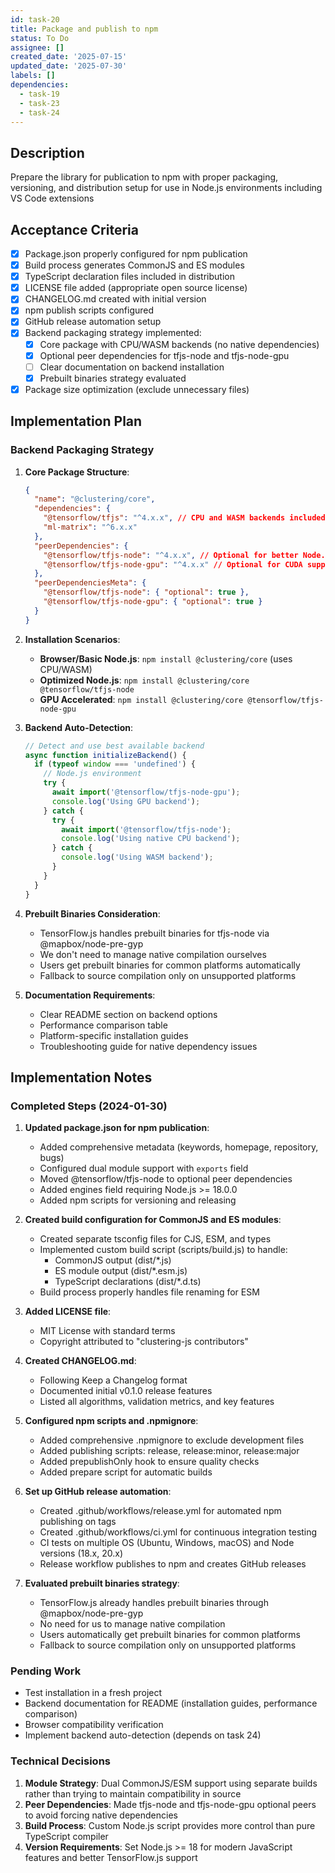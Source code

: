 ```yaml
---
id: task-20
title: Package and publish to npm
status: To Do
assignee: []
created_date: '2025-07-15'
updated_date: '2025-07-30'
labels: []
dependencies:
  - task-19
  - task-23
  - task-24
---
```


## Description

Prepare the library for publication to npm with proper packaging, versioning, and distribution setup for use in Node.js environments including VS Code extensions

## Acceptance Criteria

- [x] Package.json properly configured for npm publication
- [x] Build process generates CommonJS and ES modules
- [x] TypeScript declaration files included in distribution
- [x] LICENSE file added (appropriate open source license)
- [x] CHANGELOG.md created with initial version
- [x] npm publish scripts configured
- [x] GitHub release automation setup
- [x] Backend packaging strategy implemented:
  - [x] Core package with CPU/WASM backends (no native dependencies)
  - [x] Optional peer dependencies for tfjs-node and tfjs-node-gpu
  - [ ] Clear documentation on backend installation
  - [x] Prebuilt binaries strategy evaluated
- [x] Package size optimization (exclude unnecessary files)

## Implementation Plan

### Backend Packaging Strategy

1. **Core Package Structure**:

   ```json
   {
     "name": "@clustering/core",
     "dependencies": {
       "@tensorflow/tfjs": "^4.x.x", // CPU and WASM backends included
       "ml-matrix": "^6.x.x"
     },
     "peerDependencies": {
       "@tensorflow/tfjs-node": "^4.x.x", // Optional for better Node.js performance
       "@tensorflow/tfjs-node-gpu": "^4.x.x" // Optional for CUDA support
     },
     "peerDependenciesMeta": {
       "@tensorflow/tfjs-node": { "optional": true },
       "@tensorflow/tfjs-node-gpu": { "optional": true }
     }
   }
   ```

2. **Installation Scenarios**:
   - **Browser/Basic Node.js**: `npm install @clustering/core` (uses CPU/WASM)
   - **Optimized Node.js**: `npm install @clustering/core @tensorflow/tfjs-node`
   - **GPU Accelerated**: `npm install @clustering/core @tensorflow/tfjs-node-gpu`

3. **Backend Auto-Detection**:

   ```typescript
   // Detect and use best available backend
   async function initializeBackend() {
     if (typeof window === 'undefined') {
       // Node.js environment
       try {
         await import('@tensorflow/tfjs-node-gpu');
         console.log('Using GPU backend');
       } catch {
         try {
           await import('@tensorflow/tfjs-node');
           console.log('Using native CPU backend');
         } catch {
           console.log('Using WASM backend');
         }
       }
     }
   }
   ```

4. **Prebuilt Binaries Consideration**:
   - TensorFlow.js handles prebuilt binaries for tfjs-node via @mapbox/node-pre-gyp
   - We don't need to manage native compilation ourselves
   - Users get prebuilt binaries for common platforms automatically
   - Fallback to source compilation only on unsupported platforms

5. **Documentation Requirements**:
   - Clear README section on backend options
   - Performance comparison table
   - Platform-specific installation guides
   - Troubleshooting guide for native dependency issues

## Implementation Notes

### Completed Steps (2024-01-30)

1. **Updated package.json for npm publication**:
   - Added comprehensive metadata (keywords, homepage, repository, bugs)
   - Configured dual module support with `exports` field
   - Moved @tensorflow/tfjs-node to optional peer dependencies
   - Added engines field requiring Node.js >= 18.0.0
   - Added npm scripts for versioning and releasing

2. **Created build configuration for CommonJS and ES modules**:
   - Created separate tsconfig files for CJS, ESM, and types
   - Implemented custom build script (scripts/build.js) to handle:
     - CommonJS output (dist/*.js)
     - ES module output (dist/*.esm.js)
     - TypeScript declarations (dist/*.d.ts)
   - Build process properly handles file renaming for ESM

3. **Added LICENSE file**:
   - MIT License with standard terms
   - Copyright attributed to "clustering-js contributors"

4. **Created CHANGELOG.md**:
   - Following Keep a Changelog format
   - Documented initial v0.1.0 release features
   - Listed all algorithms, validation metrics, and key features

5. **Configured npm scripts and .npmignore**:
   - Added comprehensive .npmignore to exclude development files
   - Added publishing scripts: release, release:minor, release:major
   - Added prepublishOnly hook to ensure quality checks
   - Added prepare script for automatic builds

6. **Set up GitHub release automation**:
   - Created .github/workflows/release.yml for automated npm publishing on tags
   - Created .github/workflows/ci.yml for continuous integration testing
   - CI tests on multiple OS (Ubuntu, Windows, macOS) and Node versions (18.x, 20.x)
   - Release workflow publishes to npm and creates GitHub releases

7. **Evaluated prebuilt binaries strategy**:
   - TensorFlow.js already handles prebuilt binaries through @mapbox/node-pre-gyp
   - No need for us to manage native compilation
   - Users automatically get prebuilt binaries for common platforms
   - Fallback to source compilation only on unsupported platforms

### Pending Work

- Test installation in a fresh project
- Backend documentation for README (installation guides, performance comparison)
- Browser compatibility verification
- Implement backend auto-detection (depends on task 24)

### Technical Decisions

1. **Module Strategy**: Dual CommonJS/ESM support using separate builds rather than trying to maintain compatibility in source
2. **Peer Dependencies**: Made tfjs-node and tfjs-node-gpu optional peers to avoid forcing native dependencies
3. **Build Process**: Custom Node.js script provides more control than pure TypeScript compiler
4. **Version Requirements**: Set Node.js >= 18 for modern JavaScript features and better TensorFlow.js support
